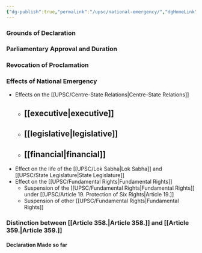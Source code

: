 ```yaml
---
{"dg-publish":true,"permalink":"/upsc/national-emergency/","dgHomeLink":true,"dgPassFrontmatter":false}
---
```


### Grounds of Declaration
### Parliamentary Approval and Duration
### Revocation of Proclamation
### Effects of National Emergency
- Effects on the [[UPSC/Centre-State Relations|Centre-State Relations]] 
	- [[executive|executive]]
		- 
	- [[legislative|legislative]]
		- 
	- [[financial|financial]]
		- 
- Effect on the life of the [[UPSC/Lok Sabha|Lok Sabha]] and [[UPSC/State Legislature|State Legislature]]
- Effect on the [[UPSC/Fundamental Rights|Fundamental Rights]]
	- Suspension of the [[UPSC/Fundamental Rights|Fundamental Rights]] under [[UPSC/Article 19. Protection of Six Rights|Article 19.]]
	- Suspension of other [[UPSC/Fundamental Rights|Fundamental Rights]]

### Distinction between [[Article 358.|Article 358.]] and [[Article 359.|Article 359.]] 
#### Declaration Made so far
